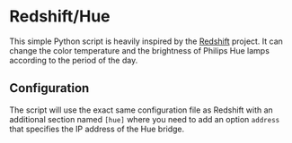 # Redshift/Hue

This simple Python script is heavily inspired by the
[Redshift](https://github.com/jonls/redshift) project. It can change the
color temperature and the brightness of Philips Hue lamps according to the
period of the day.

## Configuration

The script will use the exact same configuration file as Redshift with an
additional section named `[hue]` where you need to add an option `address`
that specifies the IP address of the Hue bridge.
